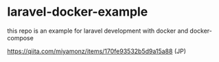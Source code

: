 # laravel-docker-example
this repo is an example for laravel development with docker and docker-compose

https://qiita.com/miyamonz/items/170fe93532b5d9a15a88 (JP)
